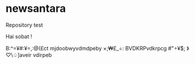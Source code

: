 # newsantara
Repository test

Hai sobat !

B:^=¥#:¥=,:@(£ct mjdoobwyvdmdpeby ×;₩£_÷:
BVDKRPvdkrpcg #"÷¥$; 》♡\♤]aveir vdirpeb 
